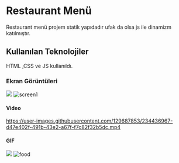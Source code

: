 <h1>Restaurant Menü</h1>

Restaurant menü projem statik yapıdadır ufak da olsa js ile dinamizm katılmıştır.

<h2> Kullanılan Teknolojiler</h2>

HTML ,CSS ve JS kullanıldı.


<h3>Ekran Görüntüleri</h3>

![](screen1.png)
![screen1](https://user-images.githubusercontent.com/129687853/234436603-70b6ac4a-032c-4aa6-b7f0-34e9ed801c2b.png)


<h4> Video </h4>


https://user-images.githubusercontent.com/129687853/234436967-d47e402f-491b-43e2-a67f-f7c82f32b5dc.mp4


<h4> GIF </h4>

![](food.gif)
![food](https://user-images.githubusercontent.com/129687853/234436624-7ff5c30d-4e82-48ae-86fc-a7a3e3145d2b.gif)
